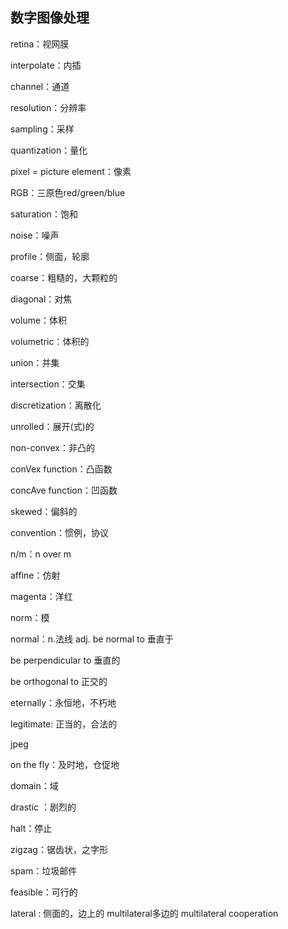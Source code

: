## 数字图像处理

retina：视网膜

interpolate：内插

channel：通道

resolution：分辨率

sampling：采样

quantization：量化

pixel = picture element：像素

RGB：三原色red/green/blue

saturation：饱和

noise：噪声

profile：侧面，轮廓

coarse：粗糙的，大颗粒的

diagonal：对焦

volume：体积

volumetric：体积的

union：并集

intersection：交集

discretization：离散化

unrolled：展开(式)的

non-convex：非凸的

conVex function：凸函数

concAve function：凹函数

skewed：偏斜的

convention：惯例，协议

n/m：n over m

affine：仿射

magenta：洋红

norm：模

normal：n.法线 adj. be normal to 垂直于

be perpendicular to 垂直的

be orthogonal to 正交的

eternally：永恒地，不朽地

legitimate: 正当的，合法的

jpeg

on the fly：及时地，仓促地

domain：域

drastic ：剧烈的

halt：停止

zigzag：锯齿状，之字形

spam：垃圾邮件

feasible：可行的

lateral : 侧面的，边上的  multilateral多边的  multilateral cooperation